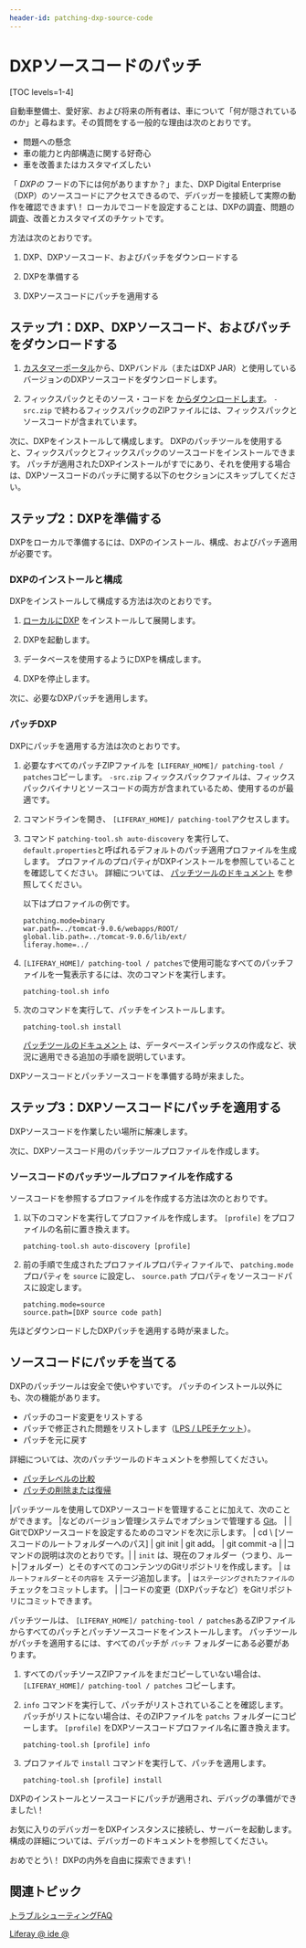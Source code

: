 ```yaml
---
header-id: patching-dxp-source-code
---
```


# DXPソースコードのパッチ

[TOC levels=1-4]

自動車整備士、愛好家、および将来の所有者は、車について「何が隠されているのか」と尋ねます。その質問をする一般的な理由は次のとおりです。

  - 問題への懸念
  - 車の能力と内部構造に関する好奇心
  - 車を改善またはカスタマイズしたい

「 *DXPの* フードの下には何がありますか？」また、DXP Digital Enterprise（DXP）のソースコードにアクセスできるので、デバッガーを接続して実際の動作を確認できます\！ ローカルでコードを設定することは、DXPの調査、問題の調査、改善とカスタマイズのチケットです。

方法は次のとおりです。

1.  DXP、DXPソースコード、およびパッチをダウンロードする

2.  DXPを準備する

3.  DXPソースコードにパッチを適用する

## ステップ1：DXP、DXPソースコード、およびパッチをダウンロードする

1.  [カスタマーポータル](https://web.liferay.com/group/customer/dxp/downloads/7-1)から、DXPバンドル（またはDXP JAR）と使用しているバージョンのDXPソースコードをダウンロードします。

2.  フィックスパックとそのソース・コードを [からダウンロードします](https://web.liferay.com/group/customer/dxp/downloads/7-1)。 `-src.zip` で終わるフィックスパックのZIPファイルには、フィックスパックとソースコードが含まれています。

次に、DXPをインストールして構成します。 DXPのパッチツールを使用すると、フィックスパックとフィックスパックのソースコードをインストールできます。 パッチが適用されたDXPインストールがすでにあり、それを使用する場合は、DXPソースコードのパッチに関する以下のセクションにスキップしてください。

## ステップ2：DXPを準備する

DXPをローカルで準備するには、DXPのインストール、構成、およびパッチ適用が必要です。

### DXPのインストールと構成

DXPをインストールして構成する方法は次のとおりです。

1.  [ローカルにDXP](/docs/7-1/deploy/-/knowledge_base/d/deploying-product) をインストールして展開します。

2.  DXPを起動します。

3.  データベースを使用するようにDXPを構成します。

4.  DXPを停止します。

次に、必要なDXPパッチを適用します。

### パッチDXP

DXPにパッチを適用する方法は次のとおりです。

1.  必要なすべてのパッチZIPファイルを `[LIFERAY_HOME]/ patching-tool / patches`コピーします。 `-src.zip` フィックスパックファイルは、フィックスパックバイナリとソースコードの両方が含まれているため、使用するのが最適です。

2.  コマンドラインを開き、 `[LIFERAY_HOME]/ patching-tool`アクセスします。

3.  コマンド `patching-tool.sh auto-discovery` を実行して、 `default.properties`と呼ばれるデフォルトのパッチ適用プロファイルを生成します。 プロファイルのプロパティがDXPインストールを参照していることを確認してください。 詳細については、 [パッチツールのドキュメント](/docs/7-1/deploy/-/knowledge_base/d/patching-tool) を参照してください。

    以下はプロファイルの例です。
   
        patching.mode=binary
        war.path=../tomcat-9.0.6/webapps/ROOT/
        global.lib.path=../tomcat-9.0.6/lib/ext/
        liferay.home=../

4.  `[LIFERAY_HOME]/ patching-tool / patches`で使用可能なすべてのパッチファイルを一覧表示するには、次のコマンドを実行します。
   
        patching-tool.sh info

5.  次のコマンドを実行して、パッチをインストールします。
   
        patching-tool.sh install

    [パッチツールのドキュメント](/docs/7-1/deploy/-/knowledge_base/d/patching-tool) は、データベースインデックスの作成など、状況に適用できる追加の手順を説明しています。

DXPソースコードとパッチソースコードを準備する時が来ました。

## ステップ3：DXPソースコードにパッチを適用する

DXPソースコードを作業したい場所に解凍します。

次に、DXPソースコード用のパッチツールプロファイルを作成します。

### ソースコードのパッチツールプロファイルを作成する

ソースコードを参照するプロファイルを作成する方法は次のとおりです。

1.  以下のコマンドを実行してプロファイルを作成します。 `[profile]` をプロファイルの名前に置き換えます。
   
        patching-tool.sh auto-discovery [profile]

2.  前の手順で生成されたプロファイルプロパティファイルで、 `patching.mode` プロパティを `source` に設定し、 `source.path` プロパティをソースコードパスに設定します。
   
        patching.mode=source
        source.path=[DXP source code path]

先ほどダウンロードしたDXPパッチを適用する時が来ました。

## ソースコードにパッチを当てる

DXPのパッチツールは安全で使いやすいです。 パッチのインストール以外にも、次の機能があります。

  - パッチのコード変更をリストする
  - パッチで修正された問題をリストします（[LPS / LPEチケット](https://issues.liferay.com)）。
  - パッチを元に戻す

詳細については、次のパッチツールのドキュメントを参照してください。

  - [パッチレベルの比較](/docs/7-1/deploy/-/knowledge_base/d/working-with-patches#comparing-patch-levels)
  - [パッチの削除または復帰](/docs/7-1/deploy/-/knowledge_base/d/working-with-patches#uninstalling-patches)

|パッチツールを使用してDXPソースコードを管理することに加えて、次のことができます。 |などのバージョン管理システムでオプションで管理する [Git](https://git-scm.com/)。 | | GitでDXPソースコードを設定するためのコマンドを次に示します。 | cd \ [ソースコードのルートフォルダーへのパス\] | git init | git add。 | git commit -a | |コマンドの説明は次のとおりです。| | `init` は、現在のフォルダー（つまり、ルート|フォルダー）とそのすべてのコンテンツのGitリポジトリを作成します。 | `はルートフォルダーとその内容を` ステージ追加します。 | `はステージングされたファイルの` チェックをコミットします。 | |コードの変更（DXPパッチなど）をGitリポジトリにコミットできます。

パッチツールは、 `[LIFERAY_HOME]/ patching-tool / patches`あるZIPファイルからすべてのパッチとパッチソースコードをインストールします。 パッチツールがパッチを適用するには、すべてのパッチが `パッチ` フォルダーにある必要があります。

1.  すべてのパッチソースZIPファイルをまだコピーしていない場合は、 `[LIFERAY_HOME]/ patching-tool / patches` コピーします。

2.  `info` コマンドを実行して、パッチがリストされていることを確認します。 パッチがリストにない場合は、そのZIPファイルを `patchs` フォルダーにコピーします。 `[profile]` をDXPソースコードプロファイル名に置き換えます。
   
        patching-tool.sh [profile] info

3.  プロファイルで `install` コマンドを実行して、パッチを適用します。
   
        patching-tool.sh [profile] install

DXPのインストールとソースコードにパッチが適用され、デバッグの準備ができました\！

お気に入りのデバッガーをDXPインスタンスに接続し、サーバーを起動します。 構成の詳細については、デバッガーのドキュメントを参照してください。

おめでとう\！ DXPの内外を自由に探索できます\！

## 関連トピック

[トラブルシューティングFAQ](/docs/7-1/tutorials/-/knowledge_base/t/troubleshooting-faq)

[Liferay @ ide @](/docs/7-1/tutorials/-/knowledge_base/t/liferay-ide)
